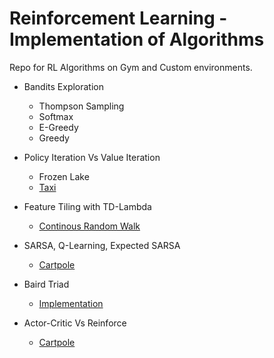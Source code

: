 # Reinforcement Learning - Implementation of Algorithms
Repo for RL Algorithms on Gym and Custom environments.

* Bandits Exploration
    * Thompson Sampling
    * Softmax
    * E-Greedy
    * Greedy

* Policy Iteration Vs Value Iteration
    * Frozen Lake
    * [Taxi](https://colab.research.google.com/drive/1LuxGXJTFIgU3aqBVXjx6zED_AKO455D3#scrollTo=hWZtU3pa4Qvf)

* Feature Tiling with TD-Lambda
    * [Continous Random Walk](https://colab.research.google.com/drive/1qYVGs9YNybXadT1pI1qk0bG99fkvyuvf)


* SARSA, Q-Learning, Expected SARSA
    * [Cartpole](https://colab.research.google.com/drive/1OpXcjpeHtn8pAGHiu-gMOXD4YbtPQb76)

* Baird Triad
    * [Implementation](https://colab.research.google.com/drive/1gpsPFM4VeGf5enfy4K4Exv1LPFbSlvRe)

* Actor-Critic Vs Reinforce
    * [Cartpole](https://colab.research.google.com/drive/1LCR6xAifg3fXRj665zT9uNeiV1IF07wf) 
    
